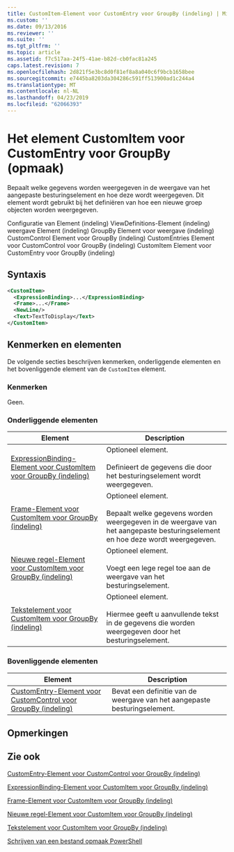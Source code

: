 ```yaml
---
title: CustomItem-Element voor CustomEntry voor GroupBy (indeling) | Microsoft Docs
ms.custom: ''
ms.date: 09/13/2016
ms.reviewer: ''
ms.suite: ''
ms.tgt_pltfrm: ''
ms.topic: article
ms.assetid: f7c517aa-24f5-41ae-b82d-cb0fac81a245
caps.latest.revision: 7
ms.openlocfilehash: 2d821f5e3bc8d0f81ef8a8a040c6f9bcb1658bee
ms.sourcegitcommit: e7445ba8203da304286c591ff513900ad1c244a4
ms.translationtype: MT
ms.contentlocale: nl-NL
ms.lasthandoff: 04/23/2019
ms.locfileid: "62066393"
---
```

# <a name="customitem-element-for-customentry-for-groupby-format"></a>Het element CustomItem voor CustomEntry voor GroupBy (opmaak)

Bepaalt welke gegevens worden weergegeven in de weergave van het aangepaste besturingselement en hoe deze wordt weergegeven. Dit element wordt gebruikt bij het definiëren van hoe een nieuwe groep objecten worden weergegeven.

Configuratie van Element (indeling) ViewDefinitions-Element (indeling) weergave Element (indeling) GroupBy Element voor weergave (indeling) CustomControl Element voor GroupBy (indeling) CustomEntries Element voor CustomControl voor GroupBy (indeling) CustomItem Element voor CustomEntry voor GroupBy (indeling)

## <a name="syntax"></a>Syntaxis

```xml
<CustomItem>
  <ExpressionBinding>...</ExpressionBinding>
  <Frame>...</Frame>
  <NewLine/>
  <Text>TextToDisplay</Text>
</CustomItem>
```

## <a name="attributes-and-elements"></a>Kenmerken en elementen

De volgende secties beschrijven kenmerken, onderliggende elementen en het bovenliggende element van de `CustomItem` element.

### <a name="attributes"></a>Kenmerken

Geen.

### <a name="child-elements"></a>Onderliggende elementen

|Element|Description|
|-------------|-----------------|
|[ExpressionBinding-Element voor CustomItem voor GroupBy (indeling)](./expressionbinding-element-for-customitem-for-groupby-format.md)|Optioneel element.<br /><br /> Definieert de gegevens die door het besturingselement wordt weergegeven.|
|[Frame-Element voor CustomItem voor GroupBy (indeling)](./frame-element-for-customitem-for-groupby-format.md)|Optioneel element.<br /><br /> Bepaalt welke gegevens worden weergegeven in de weergave van het aangepaste besturingselement en hoe deze wordt weergegeven.|
|[Nieuwe regel-Element voor CustomItem voor GroupBy (indeling)](./newline-element-for-customitem-for-groupby-format.md)|Optioneel element.<br /><br /> Voegt een lege regel toe aan de weergave van het besturingselement.|
|[Tekstelement voor CustomItem voor GroupBy (indeling)](./text-element-for-customitem-for-groupby-format.md)|Optioneel element.<br /><br /> Hiermee geeft u aanvullende tekst in de gegevens die worden weergegeven door het besturingselement.|

### <a name="parent-elements"></a>Bovenliggende elementen

|Element|Description|
|-------------|-----------------|
|[CustomEntry-Element voor CustomControl voor GroupBy (indeling)](./customentry-element-for-customcontrol-for-groupby-format.md)|Bevat een definitie van de weergave van het aangepaste besturingselement.|

## <a name="remarks"></a>Opmerkingen

## <a name="see-also"></a>Zie ook

[CustomEntry-Element voor CustomControl voor GroupBy (indeling)](./customentry-element-for-customcontrol-for-groupby-format.md)

[ExpressionBinding-Element voor CustomItem voor GroupBy (indeling)](./expressionbinding-element-for-customitem-for-groupby-format.md)

[Frame-Element voor CustomItem voor GroupBy (indeling)](./frame-element-for-customitem-for-groupby-format.md)

[Nieuwe regel-Element voor CustomItem voor GroupBy (indeling)](./newline-element-for-customitem-for-groupby-format.md)

[Tekstelement voor CustomItem voor GroupBy (indeling)](./text-element-for-customitem-for-groupby-format.md)

[Schrijven van een bestand opmaak PowerShell](./writing-a-powershell-formatting-file.md)
